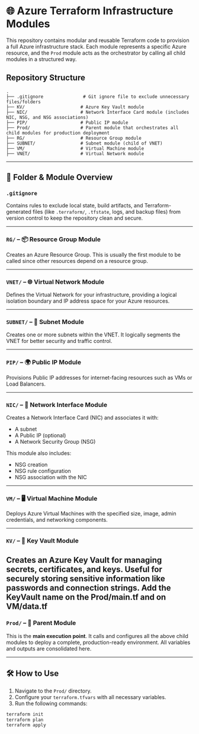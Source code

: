 # 🌐 Azure Terraform Infrastructure Modules

This repository contains modular and reusable Terraform code to provision a full Azure infrastructure stack. Each module represents a specific Azure resource, and the `Prod` module acts as the orchestrator by calling all child modules in a structured way.

## Repository Structure

```plaintext
.
├── .gitignore               # Git ignore file to exclude unnecessary files/folders
├── KV/                     # Azure Key Vault module
├── NIC/                    # Network Interface Card module (includes NIC, NSG, and NSG associations)
├── PIP/                    # Public IP module
├── Prod/                   # Parent module that orchestrates all child modules for production deployment
├── RG/                     # Resource Group module
├── SUBNET/                 # Subnet module (child of VNET)
├── VM/                     # Virtual Machine module
├── VNET/                   # Virtual Network module
```
---

## 📁 Folder & Module Overview

### `.gitignore`
Contains rules to exclude local state, build artifacts, and Terraform-generated files (like `.terraform/`, `.tfstate`, logs, and backup files) from version control to keep the repository clean and secure.

---

### `RG/` – 📦 Resource Group Module
Creates an Azure Resource Group. This is usually the first module to be called since other resources depend on a resource group.

---

### `VNET/` – 🌐 Virtual Network Module
Defines the Virtual Network for your infrastructure, providing a logical isolation boundary and IP address space for your Azure resources.

---

### `SUBNET/` – 🔌 Subnet Module
Creates one or more subnets within the VNET. It logically segments the VNET for better security and traffic control.

---

### `PIP/` – 🌍 Public IP Module
Provisions Public IP addresses for internet-facing resources such as VMs or Load Balancers.

---

### `NIC/` – 🔗 Network Interface Module
Creates a Network Interface Card (NIC) and associates it with:
- A subnet
- A Public IP (optional)
- A Network Security Group (NSG)

This module also includes:
- NSG creation
- NSG rule configuration
- NSG association with the NIC

---

### `VM/` – 🖥️ Virtual Machine Module
Deploys Azure Virtual Machines with the specified size, image, admin credentials, and networking components.

---

### `KV/` – 🔐 Key Vault Module
Creates an Azure Key Vault for managing secrets, certificates, and keys. Useful for securely storing sensitive information like passwords and connection strings.
Add the KeyVault name on the **Prod/main.tf** and on **VM/data.tf**
---

### `Prod/` – 🚀 Parent Module
This is the **main execution point**. It calls and configures all the above child modules to deploy a complete, production-ready environment. All variables and outputs are consolidated here.

---

## 🛠️ How to Use

1. Navigate to the `Prod/` directory.
2. Configure your `terraform.tfvars` with all necessary variables.
3. Run the following commands:

```bash
terraform init
terraform plan
terraform apply
